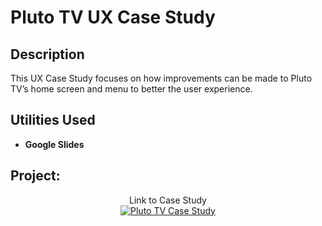 <h1>Pluto TV UX Case Study</h1>


<h2>Description</h2>
This UX Case Study focuses on how improvements can be made to Pluto TV’s home screen and menu to better the user experience. <br />


<h2>Utilities Used</h2>


- <b>Google Slides</b>


<h2>Project:</h2>

<p align="center">
Link to Case Study <br/>
<a href="https://docs.google.com/presentation/d/1RYPjf275FP5CaIxuDa5oBTiqkNxzCbBApgVQ3CXUfEw/edit?usp=sharing"><img alt="Pluto TV Case Study"/></a>
<br />
<br />

</p>

<!--
 ```diff
- text in red
+ text in green
! text in orange
# text in gray
@@ text in purple (and bold)@@
```
--!>
